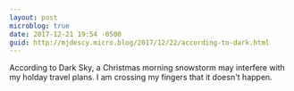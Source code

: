 ```yaml
---
layout: post
microblog: true
date: 2017-12-21 19:54 -0500
guid: http://mjdescy.micro.blog/2017/12/22/according-to-dark.html
---
```

According to Dark Sky, a Christmas morning snowstorm may interfere with my holday travel plans. I am crossing my fingers that it doesn't happen.
